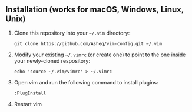## Installation (works for macOS, Windows, Linux, Unix)

1. Clone this repository into your `~/.vim` directory:
   
     `git clone https://github.com/Asheq/vim-config.git ~/.vim`
   
1. Modify your existing `~/.vimrc` (or create one) to point to the one inside your newly-cloned respository:
   
     `echo 'source ~/.vim/vimrc' > ~/.vimrc`
   
1. Open vim and run the following command to install plugins:
   
     `:PlugInstall`
   
1. Restart vim

